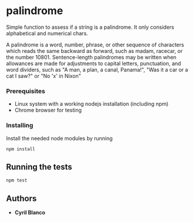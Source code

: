 # palindrome

Simple function to assess if a string is a palindrome. It only considers alphabetical and numerical chars.

A palindrome is a word, number, phrase, or other sequence of characters which reads the same backward as forward, such as madam, racecar, or the number 10801. Sentence-length palindromes may be written when allowances are made for adjustments to capital letters, punctuation, and word dividers, such as "A man, a plan, a canal, Panama!", "Was it a car or a cat I saw?" or "No 'x' in Nixon"

### Prerequisites

- Linux system with a working nodejs installation (including npm)
- Chrome browser for testing 

### Installing

Install the needed node modules by running
```
npm install
```

## Running the tests

```
npm test
```

## Authors

* **Cyril Blanco**
